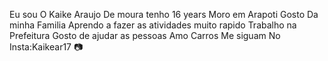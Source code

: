Eu sou O Kaike Araujo De moura
tenho 16 years 
Moro em Arapoti
Gosto Da minha Familia 
Aprendo a fazer as atividades muito rapido
Trabalho na Prefeitura 
Gosto de ajudar as pessoas 
Amo Carros
Me siguam No Insta:Kaikear17 :camera:
